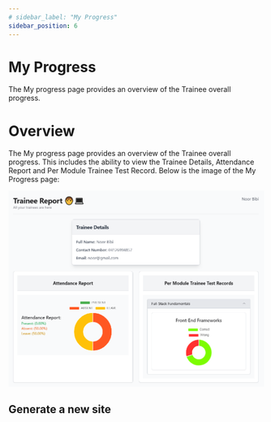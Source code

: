 ```yaml
---
# sidebar_label: "My Progress"
sidebar_position: 6
---
```


<link rel="stylesheet" href="path/to/custom.css"/>

# My Progress

<div class="mt-5">The My progress page provides an overview of the Trainee overall progress.</div>

<h1 class="font-bold mt-5">Overview</h1>
<div class="mt-5">The My progress page provides an overview of the Trainee overall progress. This includes the ability to view the Trainee Details, Attendance Report and Per Module Trainee Test Record. Below is the image of the My Progress page:</div>

<img src="https://github.com/aisaanwar62/Docusaurus-document/blob/main/static/img/trainee-myprogress.png?raw=true
" class="w-auto h-auto my-8 border shadow-md"/>

## Generate a new site
